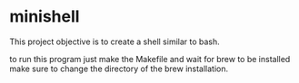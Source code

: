 # minishell
This project objective is to create a shell similar to bash.

to run this program just make the Makefile and wait for brew to be installed make sure to change the directory of the brew installation.
